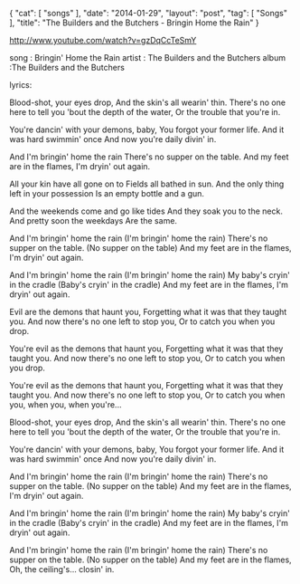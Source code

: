 {
   "cat": [
      "songs"
   ],
   "date": "2014-01-29",
   "layout": "post",
   "tag": [
      "Songs"
   ],
   "title": "The Builders and the Butchers - Bringin Home the Rain"
}

http://www.youtube.com/watch?v=gzDqCcTeSmY  

song : Bringin' Home the Rain artist : The Builders and the Butchers album :The Builders and the Butchers 

lyrics: 

Blood-shot, your eyes drop,
And the skin's all wearin' thin.
There's no one here to tell you 'bout the depth of the water,
Or the trouble that you're in.

You're dancin' with your demons, baby,
You forgot your former life.
And it was hard swimmin' once
And now you're daily divin' in.

And I'm bringin' home the rain
There's no supper on the table.
And my feet are in the flames,
I'm dryin' out again.

All your kin have all gone on to
Fields all bathed in sun.
And the only thing left in your possession
Is an empty bottle and a gun.

And the weekends come and go like tides
And they soak you to the neck.
And pretty soon the weekdays
Are the same.

And I'm bringin' home the rain (I'm bringin' home the rain)
There's no supper on the table. (No supper on the table)
And my feet are in the flames,
I'm dryin' out again.

And I'm bringin' home the rain (I'm bringin' home the rain)
My baby's cryin' in the cradle (Baby's cryin' in the cradle)
And my feet are in the flames,
I'm dryin' out again.

Evil are the demons that haunt you,
Forgetting what it was that they taught you.
And now there's no one left to stop you,
Or to catch you when you drop.

You're evil as the demons that haunt you,
Forgetting what it was that they taught you.
And now there's no one left to stop you,
Or to catch you when you drop.

You're evil as the demons that haunt you,
Forgetting what it was that they taught you.
And now there's no one left to stop you,
Or to catch you when you, when you, when you're...

Blood-shot, your eyes drop,
And the skin's all wearin' thin.
There's no one here to tell you 'bout the depth of the water,
Or the trouble that you're in.

You're dancin' with your demons, baby,
You forgot your former life.
And it was hard swimmin' once
And now you're daily divin' in.

And I'm bringin' home the rain (I'm bringin' home the rain)
There's no supper on the table. (No supper on the table)
And my feet are in the flames,
I'm dryin' out again.

And I'm bringin' home the rain (I'm bringin' home the rain)
My baby's cryin' in the cradle (Baby's cryin' in the cradle)
And my feet are in the flames,
I'm dryin' out again.

And I'm bringin' home the rain (I'm bringin' home the rain)
There's no supper on the table. (No supper on the table)
And my feet are in the flames,
Oh, the ceiling's... closin' in.